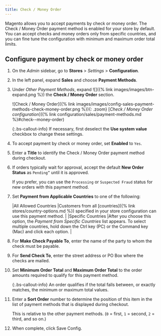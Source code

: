 ```yaml
---
title: Check / Money Order
---
```


Magento allows you to accept payments by check or money order. The Check / Money Order payment method is enabled for your store by default. You can accept checks and money orders only from specific countries, and you can fine tune the configuration with minimum and maximum order total limits.

## Configure payment by check or money order

1. On the _Admin_ sidebar, go to **Stores** > _Settings_ > **Configuration**.

1. In the left panel, expand **Sales** and choose **Payment Methods**.

1. Under _Other Payment Methods_, expand ![]({% link images/images/btn-expand.png %}) the **Check / Money Order** section.

   ![Check / Money Order]({% link images/images/config-sales-payment-methods-check-money-order.png %}){: .zoom}
   [_Check / Money Order configuration_]({% link configuration/sales/payment-methods.md %}#check--money-order)

   {:.bs-callout-info}
   If necessary, first deselect the **Use system value** checkbox to change these settings.

1. To accept payment by check or money order, set **Enabled** to `Yes`.

1. Enter a **Title** to identify the Check / Money Order payment method during checkout.

1. If orders typically wait for approval, accept the default **New Order Status** as `Pending”` until it is approved.

   If you prefer, you can use the `Processing` or `Suspected Fraud` status for new orders with this payment method.

1. Set **Payment from Applicable Countries** to one of the following:

   |All Allowed Countries |Customers from all [countries]({% link stores/country-options.md %}) specified in your store configuration can use this payment method. |
   |Specific Countries |After you choose this option, the _Payment from Specific Countries_ list appears. To select multiple countries, hold down the Ctrl key (PC) or the Command key (Mac) and click each option. |

1. For **Make Check Payable To**, enter the name of the party to whom the check must be payable.

1. For **Send Check To**, enter the street address or PO Box where the checks are mailed.

1. Set **Minimum Order Total** and **Maximum Order Total** to the order amounts required to qualify for this payment method.

   {:.bs-callout-info}
   An order qualifies if the total falls between, or exactly matches, the minimum or maximum total values.

1. Enter a **Sort Order** number to determine the position of this item in the list of payment methods that is displayed during checkout.

   This is relative to the other payment methods. (`0` = first, `1` = second, `2` = third, and so on.)

1. When complete, click <span class="btn">Save Config</span>.
